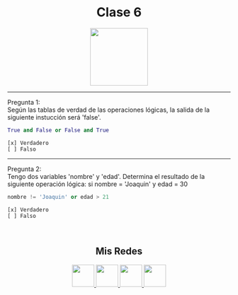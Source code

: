 <h1 align="center">Clase 6</h1>

<p align="center">
<img height=130px src="https://i.ibb.co/BL0pJF8/Polo.png"/>
</p>

-----------------------------------------------------------
Pregunta 1: <br>
Según las tablas de verdad de las operaciones lógicas, la salida de la siguiente instucción será 'false'.
```python
True and False or False and True
```
```
[x] Verdadero
[ ] Falso
```

-----------------------------------------------------------
Pregunta 2: <br>
Tengo dos variables 'nombre' y 'edad'. Determina el resultado de la siguiente operación lógica: si nombre = 'Joaquin' y edad = 30
```python
nombre != 'Joaquin' or edad > 21
```
```
[x] Verdadero
[ ] Falso
```
<br>
<center>

<h2 align="center"> Mis Redes </h2>
<p  align="center">
<a href="https://www.linkedin.com/in/facundo-n-dubois-08b251184/" target="_blank">
  <img src="https://i.ibb.co/7VZQrXx/link.png" height=50px>
</a>
<a href="https://www.instagram.com/duboisfacu/" target="_blank">
  <img src="https://i.ibb.co/stNqbkw/ig.png" height=50px>
</a>
<a href="https://www.reddit.com/user/Stackden" target="_blank">
<img src="https://i.ibb.co/4T7YM0V/reddit.png" height=50px>
</a>
<a href="https://twitter.com/duboisfacu" target="_blank">
<img src="https://i.ibb.co/PxrxjS2/twitter.png" height=50px>
</a>
  </p>
</center>